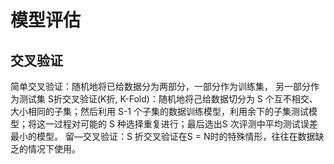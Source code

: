# 模型评估

## 交叉验证

简单交叉验证：随机地将已给数据分为两部分，一部分作为训练集，
另一部分作为测试集
S折交叉验证(K折, K-Fold)：随机地将己给数据切分为 S 个互不相交、大小相同的子集；然后利用 S-1 个子集的数据训练模型，利用余下的子集测试模型；将这一过程对可能的 S 种选择重复进行；最后选出S 次评测中平均测试误差最小的模型。
留—交叉验证：S 折交叉验证在S = N时的特殊情形，往往在数据缺乏的情况下使用。
